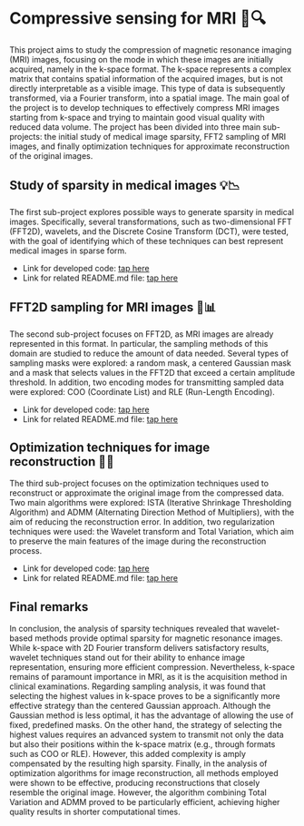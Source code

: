 # Compressive sensing for MRI 🧠🔍

This project aims to study the compression of magnetic resonance imaging (MRI) images, focusing on the mode in which these images are initially acquired, namely in the k-space format. The k-space represents a complex matrix that contains spatial information of the acquired images, but is not directly interpretable as a visible image. This type of data is subsequently transformed, via a Fourier transform, into a spatial image. The main goal of the project is to develop techniques to effectively compress MRI images starting from k-space and trying to maintain good visual quality with reduced data volume. The project has been divided into three main sub-projects: the initial study of medical image sparsity, FFT2 sampling of MRI images, and finally optimization techniques for approximate reconstruction of the original images.

## Study of sparsity in medical images 💡📉
The first sub-project explores possible ways to generate sparsity in medical images. Specifically, several transformations, such as two-dimensional FFT (FFT2D), wavelets, and the Discrete Cosine Transform (DCT), were tested, with the goal of identifying which of these techniques can best represent medical images in sparse form. 
- Link for developed code: [tap here](https://github.com/bertonfederico/mri_compressive_sensing/blob/00a3660edfe9c8b5d001937e91db49a899e27046/_0_sparse_representation)
- Link for related README.md file: [tap here](https://github.com/bertonfederico/mri_compressive_sensing/blob/00a3660edfe9c8b5d001937e91db49a899e27046/_0_sparse_representation/README.md)

## FFT2D sampling for MRI images 🎯📊
The second sub-project focuses on FFT2D, as MRI images are already represented in this format. In particular, the sampling methods of this domain are studied to reduce the amount of data needed. Several types of sampling masks were explored: a random mask, a centered Gaussian mask and a mask that selects values in the FFT2D that exceed a certain amplitude threshold. In addition, two encoding modes for transmitting sampled data were explored: COO (Coordinate List) and RLE (Run-Length Encoding).
- Link for developed code: [tap here](https://github.com/bertonfederico/mri_compressive_sensing/blob/00a3660edfe9c8b5d001937e91db49a899e27046/_1_sparse_sampling)
- Link for related README.md file: [tap here](https://github.com/bertonfederico/mri_compressive_sensing/blob/00a3660edfe9c8b5d001937e91db49a899e27046/_1_sparse_sampling/README.md)

## Optimization techniques for image reconstruction 🧩🔄
The third sub-project focuses on the optimization techniques used to reconstruct or approximate the original image from the compressed data. Two main algorithms were explored: ISTA (Iterative Shrinkage Thresholding Algorithm) and ADMM (Alternating Direction Method of Multipliers), with the aim of reducing the reconstruction error. In addition, two regularization techniques were used: the Wavelet transform and Total Variation, which aim to preserve the main features of the image during the reconstruction process. 
- Link for developed code: [tap here](https://github.com/bertonfederico/mri_compressive_sensing/blob/00a3660edfe9c8b5d001937e91db49a899e27046/_2_mri_reconstruction)
- Link for related README.md file: [tap here](https://github.com/bertonfederico/mri_compressive_sensing/blob/00a3660edfe9c8b5d001937e91db49a899e27046/_2_mri_reconstruction/README.md)

## Final remarks
In conclusion, the analysis of sparsity techniques revealed that wavelet-based methods provide optimal sparsity for magnetic resonance images. While k-space with 2D Fourier transform delivers satisfactory results, wavelet techniques stand out for their ability to enhance image representation, ensuring more efficient compression. Nevertheless, k-space remains of paramount importance in MRI, as it is the acquisition method in clinical examinations.
Regarding sampling analysis, it was found that selecting the highest values in k-space proves to be a significantly more effective strategy than the centered Gaussian approach. Although the Gaussian method is less optimal, it has the advantage of allowing the use of fixed, predefined masks. On the other hand, the strategy of selecting the highest values requires an advanced system to transmit not only the data but also their positions within the k-space matrix (e.g., through formats such as COO or RLE). However, this added complexity is amply compensated by the resulting high sparsity.
Finally, in the analysis of optimization algorithms for image reconstruction, all methods employed were shown to be effective, producing reconstructions that closely resemble the original image. However, the algorithm combining Total Variation and ADMM proved to be particularly efficient, achieving higher quality results in shorter computational times.

